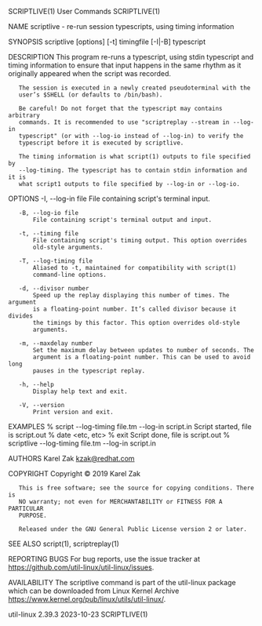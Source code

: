 SCRIPTLIVE(1)                    User Commands                   SCRIPTLIVE(1)

NAME
       scriptlive - re-run session typescripts, using timing information

SYNOPSIS
       scriptlive [options] [-t] timingfile [-I|-B] typescript

DESCRIPTION
       This program re-runs a typescript, using stdin typescript and timing
       information to ensure that input happens in the same rhythm as it
       originally appeared when the script was recorded.

       The session is executed in a newly created pseudoterminal with the
       user’s $SHELL (or defaults to /bin/bash).

       Be careful! Do not forget that the typescript may contains arbitrary
       commands. It is recommended to use "scriptreplay --stream in --log-in
       typescript" (or with --log-io instead of --log-in) to verify the
       typescript before it is executed by scriptlive.

       The timing information is what script(1) outputs to file specified by
       --log-timing. The typescript has to contain stdin information and it is
       what script1 outputs to file specified by --log-in or --log-io.

OPTIONS
       -I, --log-in file
           File containing script's terminal input.

       -B, --log-io file
           File containing script's terminal output and input.

       -t, --timing file
           File containing script's timing output. This option overrides
           old-style arguments.

       -T, --log-timing file
           Aliased to -t, maintained for compatibility with script(1)
           command-line options.

       -d, --divisor number
           Speed up the replay displaying this number of times. The argument
           is a floating-point number. It’s called divisor because it divides
           the timings by this factor. This option overrides old-style
           arguments.

       -m, --maxdelay number
           Set the maximum delay between updates to number of seconds. The
           argument is a floating-point number. This can be used to avoid long
           pauses in the typescript replay.

       -h, --help
           Display help text and exit.

       -V, --version
           Print version and exit.

EXAMPLES
           % script --log-timing file.tm --log-in script.in
           Script started, file is script.out
           % date
           <etc, etc>
           % exit
           Script done, file is script.out
           % scriptlive --log-timing file.tm --log-in script.in

AUTHORS
       Karel Zak <kzak@redhat.com>

COPYRIGHT
       Copyright © 2019 Karel Zak

       This is free software; see the source for copying conditions. There is
       NO warranty; not even for MERCHANTABILITY or FITNESS FOR A PARTICULAR
       PURPOSE.

       Released under the GNU General Public License version 2 or later.

SEE ALSO
       script(1), scriptreplay(1)

REPORTING BUGS
       For bug reports, use the issue tracker at
       https://github.com/util-linux/util-linux/issues.

AVAILABILITY
       The scriptlive command is part of the util-linux package which can be
       downloaded from Linux Kernel Archive
       <https://www.kernel.org/pub/linux/utils/util-linux/>.

util-linux 2.39.3                 2023-10-23                     SCRIPTLIVE(1)
